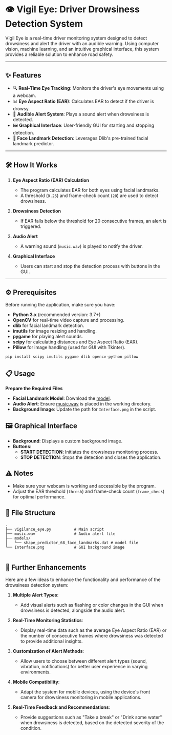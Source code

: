 # 👁️ Vigil Eye: Driver Drowsiness Detection System

Vigil Eye is a real-time driver monitoring system designed to detect drowsiness and alert the driver with an audible warning. Using computer vision, machine learning, and an intuitive graphical interface, this system provides a reliable solution to enhance road safety.

---

## ✨ Features

- 🔍 **Real-Time Eye Tracking**: Monitors the driver's eye movements using a webcam.
- 📊 **Eye Aspect Ratio (EAR)**: Calculates EAR to detect if the driver is drowsy.
- 🚨 **Audible Alert System**: Plays a sound alert when drowsiness is detected.
- 🖼️ **Graphical Interface**: User-friendly GUI for starting and stopping detection.
- 🧠 **Face Landmark Detection**: Leverages Dlib's pre-trained facial landmark predictor.

---

## 🛠️ How It Works

1. **Eye Aspect Ratio (EAR) Calculation**  
   - The program calculates EAR for both eyes using facial landmarks.  
   - A threshold (`0.25`) and frame-check count (`20`) are used to detect drowsiness.  

2. **Drowsiness Detection**  
   - If EAR falls below the threshold for 20 consecutive frames, an alert is triggered.

3. **Audio Alert**  
   - A warning sound (`music.wav`) is played to notify the driver.

4. **Graphical Interface**  
   - Users can start and stop the detection process with buttons in the GUI.

---


## ⚙️ Prerequisites

Before running the application, make sure you have:

- **Python 3.x** (recommended version: 3.7+)
- **OpenCV** for real-time video capture and processing.
- **dlib** for facial landmark detection.
- **imutils** for image resizing and handling.
- **pygame** for playing alert sounds.
- **scipy** for calculating distances and Eye Aspect Ratio (EAR).
- **Pillow** for image handling (used for GUI with Tkinter).



```bash
pip install scipy imutils pygame dlib opencv-python pillow
```


## 📋 Usage

 **Prepare the Required Files**
   - **Facial Landmark Model**: Download the [model](models\shape_predictor_68_face_landmarks.dat).
   - **Audio Alert**: Ensure [music.wav](music.wav) is placed in the working directory.
   - **Background Image**: Update the path for `Interface.png` in the script.

     

## 🖼️ Graphical Interface

- **Background**: Displays a custom background image.
- **Buttons**:
  - **START DETECTION**: Initiates the drowsiness monitoring process.
  - **STOP DETECTION**: Stops the detection and closes the application.
 


## ⚠️ Notes

- Make sure your webcam is working and accessible by the program.
- Adjust the EAR threshold (`thresh`) and frame-check count (`frame_check`) for optimal performance.

  

  

## 📂 File Structure

```plaintext
.
├── vigilance_eye.py          # Main script
├── music.wav                 # Audio alert file
├── models/
│   └── shape_predictor_68_face_landmarks.dat # model file
└── Interface.png             # GUI background image


```



## 🔧 Further Enhancements

Here are a few ideas to enhance the functionality and performance of the drowsiness detection system:

1. **Multiple Alert Types**:
   - Add visual alerts such as flashing or color changes in the GUI when drowsiness is detected, alongside the audio alert.
   
2. **Real-Time Monitoring Statistics**:
   - Display real-time data such as the average Eye Aspect Ratio (EAR) or the number of consecutive frames where drowsiness was detected to provide additional insights.

3. **Customization of Alert Methods**:
   - Allow users to choose between different alert types (sound, vibration, notifications) for better user experience in varying environments.

4. **Mobile Compatibility**:
   - Adapt the system for mobile devices, using the device's front camera for drowsiness monitoring in mobile applications.

5. **Real-Time Feedback and Recommendations**:
   - Provide suggestions such as "Take a break" or "Drink some water" when drowsiness is detected, based on the detected severity of the condition.




